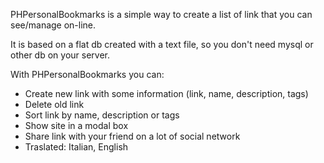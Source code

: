 PHPersonalBookmarks is a simple way to create a list of link that you can see/manage on-line.

It is based on a flat db created with a text file, so you don't need mysql or other db on your server.

With PHPersonalBookmarks you can:

* Create new link with some information (link, name, description, tags)
* Delete old link
* Sort link by name, description or tags
* Show site in a modal box
* Share link with your friend on a lot of social network
* Traslated: Italian, English
